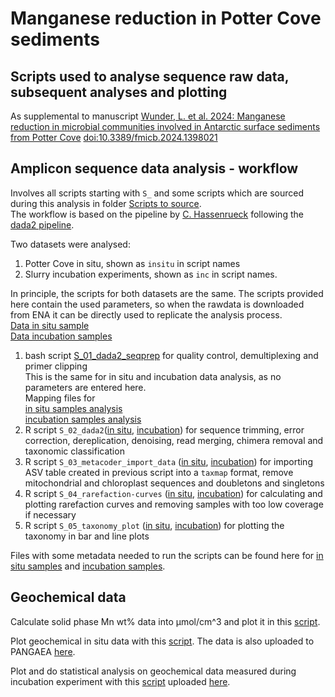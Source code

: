 # Manganese reduction in Potter Cove sediments
## Scripts used to analyse sequence raw data, subsequent analyses and plotting
As supplemental to manuscript [Wunder, L. et al. 2024: Manganese reduction in microbial communities involved in Antarctic surface sediments from Potter Cove](https://www.frontiersin.org/journals/microbiology/articles/10.3389/fmicb.2024.1398021/full) [doi:10.3389/fmicb.2024.1398021](https://doi.org/10.3389/fmicb.2024.1398021)

## Amplicon sequence data analysis - workflow
Involves all scripts starting with `S_` and some scripts which are sourced during this analysis in folder [Scripts to source](Scripts_to_source). \
The workflow is based on the pipeline by [C. Hassenrueck](http://doi.io-warnemuende.de/10.12754/misc-2022-0002) following the [dada2 pipeline](https://benjjneb.github.io/dada2/index.html).


Two datasets were analysed: 
1. Potter Cove in situ, shown as `insitu` in script names
2. Slurry incubation experiments, shown as `inc` in script names.

In principle, the scripts for both datasets are the same. The scripts provided here contain the used parameters, so when the rawdata is downloaded from ENA it can be directly used to replicate the analysis process.\
[Data in situ sample](https://www.ebi.ac.uk/ena/browser/view/PRJEB72873) \
[Data incubation samples](https://www.ebi.ac.uk/ena/browser/view/PRJEB72882)

1. bash script [S_01_dada2_seqprep](S_01_dada2_seqprep.bash) for quality control, demultiplexing and primer clipping \
This is the same for in situ and incubation data analysis, as no parameters are entered here.\
Mapping files for \
[in situ samples analysis](small_data/Insitu)\
[incubation samples analysis](small_data/Inc)
3. R script `S_02_dada2`([in situ](S_insitu_02_dada2.R), [incubation](S_inc_02_dada2.R)) for sequence trimming, error correction, dereplication, denoising,  read merging, chimera removal and taxonomic classification
4. R script `S_03_metacoder_import_data` ([in situ](S_insitu_03_metacoder_import_data.R), [incubation](S_inc_03_metacoder_import_data.R)) for importing ASV table created in previous script into a `taxmap` format, remove mitochondrial and chloroplast sequences and doubletons and singletons
5. R script `S_04_rarefaction-curves` ([in situ](S_insitu_04_rarefaction-curves.R), [incubation](S_inc_04_rarefaction-curves.R)) for calculating and plotting rarefaction curves and removing samples with too low coverage if necessary
6. R script `S_05_taxonomy_plot` ([in situ](S_insitu_05_taxonomy_plot.R), [incubation](S_inc_05_taxonomy_plot.R)) for plotting the taxonomy in bar and line plots

Files with some metadata needed to run the scripts can be found here for [in situ samples](small_data/Insitu/Insitu_mdata.txt) and [incubation samples](small_data/Inc/Inc_mdata.txt).


## Geochemical data
Calculate solid phase Mn wt% data into µmol/cm^3 and plot it in this [script](Monien-2014-data_plot.R). 

Plot geochemical in situ data with this [script](insitu_geochemistry_plot.R). The data is also uploaded to PANGAEA [here](https://doi.org/10.1594/PANGAEA.941109). 

Plot and do statistical analysis on geochemical data measured during incubation experiment with this [script](inc_geochemistry_plot.R) uploaded [here](small_data/Inc/Inc_geochem_data.txt).
